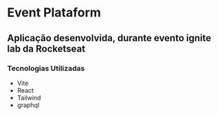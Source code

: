 # Event Plataform

## Aplicação desenvolvida, durante evento ignite lab da Rocketseat

### Tecnologias Utilizadas

- Vite
- React
- Tailwind
- graphql
